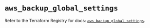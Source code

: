 # `aws_backup_global_settings`

Refer to the Terraform Registry for docs: [`aws_backup_global_settings`](https://registry.terraform.io/providers/hashicorp/aws/6.8.0/docs/resources/backup_global_settings).
